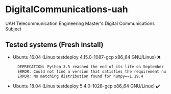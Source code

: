 # DigitalCommunications-uah
UAH Telecommunication Engineering Master's Digital Communications Subject


## Tested systems (Fresh install)

- Ubuntu 16.04 (Linux testdeploy 4.15.0-1087-gcp  x86_64 GNU/Linux) :x:
  ```bash
    DEPRECATION: Python 3.5 reached the end of its life on September 13th, 2020. Please upgrade your Python as Python 3.5 is no longer maintained. pip 21.0 will drop support for       Python 3.5 in January 2021. pip 21.0 will remove support for this functionality.
    ERROR: Could not find a version that satisfies the requirement numpy==1.19.4
    ERROR: No matching distribution found for numpy==1.19.4
  ```
- Ubuntu 18.04 (Linux testdeploy 5.4.0-1028-gcp x86_64 GNU/Linux) :heavy_check_mark:
